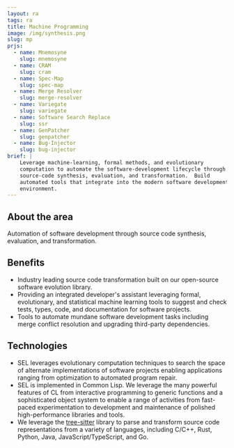```yaml
---
layout: ra
tags: ra
title: Machine Programming
image: /img/synthesis.png
slug: mp
prjs:
  - name: Mnemosyne
    slug: mnemosyne
  - name: CRAM
    slug: cram
  - name: Spec-Map
    slug: spec-map
  - name: Merge Resolver
    slug: merge-resolver
  - name: Variegate
    slug: variegate
  - name: Software Search Replace
    slug: ssr
  - name: GenPatcher
    slug: genpatcher
  - name: Bug-Injector
    slug: bug-injector
brief: |
    Leverage machine-learning, formal methods, and evolutionary
    computation to automate the software-development lifecycle through
    source-code synthesis, evaluation, and transformation.  Build
    automated tools that integrate into the modern software development
    environment.
---
```


## About the area

Automation of software development through source code synthesis,
evaluation, and transformation.

## Benefits
- Industry leading source code transformation built on our open-source
  software evolution library.
- Providing an integrated developer's assistant leveraging formal,
  evolutionary, and statistical machine learning tools to suggest and
  check tests, types, code, and documentation for software projects.
- Tools to automate mundane software development tasks including merge
  conflict resolution and upgrading third-party dependencies.

## Technologies
- SEL leverages evolutionary computation techniques to search the
  space of alternate implementations of software projects enabling
  applications ranging from optimization to automated program repair.
- SEL is implemented in Common Lisp.  We leverage the many powerful
  features of CL from interactive programming to generic functions and
  a sophisticated object system to enable a range of activities from
  fast-paced experimentation to development and maintenance of
  polished high-performance libraries and tools.
- We leverage the [tree-sitter](https://tree-sitter.github.io/tree-sitter/)
  library to parse and transform source code representations from
  a variety of languages, including C/C++, Rust, Python, Java,
  JavaScript/TypeScript, and Go.
